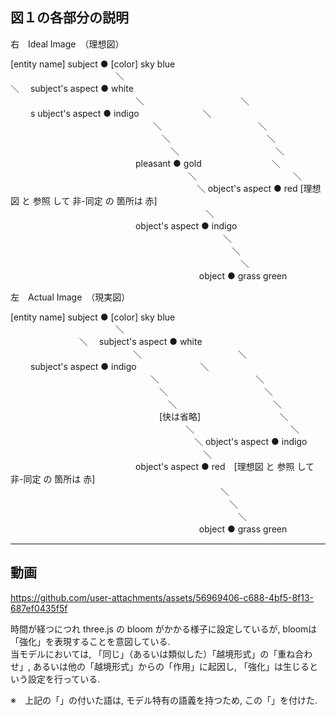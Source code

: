 
図１の各部分の説明  
-------------------  

右　Ideal Image　（理想図）  
  
[entity name] subject ● [color] sky blue  
　　　　　　　　　　　　＼  
                        ＼　  subject's  aspect ● white  
　　　　　　 　　　　　　　　＼　　　　　　　　　　　＼  
　　      s ubject's  aspect ● indigo　　　　　　　 ＼  
　　　　　　 　　　　　　　　　　＼　　　　　　　　　　　＼  
　　　　　　　 　　　　　　　　　　＼　　　　　　　　　　　＼  
　　　　　　　　 　　　　　　　　　　＼　　　　　　　　　　　＼  
　　　　　　　　　  　　　　　pleasant ● gold　　　　　　　　＼  
　　　　　　　　　　 　　　　　　　　　　＼　　　　　　　　　　　＼  
　　　　　　　　　　　 　　　　　　　　　　＼     object's  aspect ● red [理想図 と 参照 して 非-同定 の 箇所は 赤]  
　　　　　　　　　　　　 　　　　　　　　　　＼  
　　　　　　　　　  　　　　　object's aspect ● indigo  
　　　　　　　　　　　　 　　　　　　　　　　　　＼  
　　　　　　　　　　　　　 　　　　　　　　　　　　＼  
　　　　　　　　　　　　　　 　　　　　　　　　　　　＼  
　　　　　　　　　　　　　 　　　　    　　　　object ● grass green  
  
  
  
  
  
  
  
左　Actual Image　（現実図）  
  
  
[entity name] subject ● [color] sky blue  
　　　　　　　　　　　　＼  
   　　	　　        　　　     ＼　  subject's  aspect ● white  
　　　　　　　　　　　　　　＼　　　　　　　　　　　＼  
　　        subject's  aspect ● indigo　　　　　　　 ＼  
　　　　　　　　　　　　　　　　＼　　　　　　　　　　　＼  
　　　　　　　　　　　　　　　　　＼　　　　　　　　　　　＼  
　　　　　　　　　　　　　　　　　　＼　　　　　　　　　　　＼  
　　　　　　　　　　　　　　　　　[快は省略]　　　　　　　　　＼  
　　　　　　　　　　　　　　　　　　　　＼　　　　　　　　　　　＼  
　　　　　　　　　　　　　　　　　　　　　＼     object's  aspect ● indigo  
　　　　　　　　　　　　　　　　　　　　　　＼  
　　　　　　　　　  　　　　　object's aspect ● red　[理想図 と 参照 して 非-同定 の 箇所は 赤]  
　　　　　　　　　　　　　　　　　　　　　　　　＼  
　　　　　　　　　　　　　　　　　　　　　　　　　＼  
　　　　　　　　　　　　　　　　　　　　　　　　　　＼  
　　　　　　　　　　　　　 　　　　    　　　　object ● grass green  



-------------------  
動画  
-------------------  
https://github.com/user-attachments/assets/56969406-c688-4bf5-8f13-687ef0435f5f  
  
時間が経つにつれ three.js の bloom がかかる様子に設定しているが, bloomは「強化」を表現することを意図している.  
当モデルにおいては, 「同じ」（あるいは類似した）「越境形式」の「重ね合わせ」, あるいは他の「越境形式」からの「作用」に起因し, 「強化」は生じるという設定を行っている.  

  
※　上記の「」の付いた語は, モデル特有の語義を持つため, この「」を付けた.


